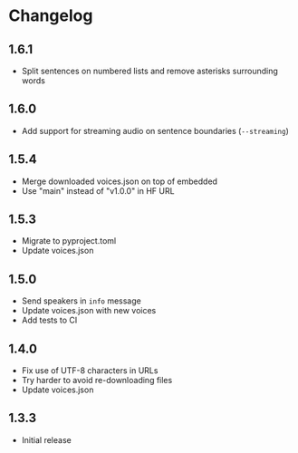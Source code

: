 # Changelog

## 1.6.1

- Split sentences on numbered lists and remove asterisks surrounding words

## 1.6.0

- Add support for streaming audio on sentence boundaries (`--streaming`)

## 1.5.4

- Merge downloaded voices.json on top of embedded
- Use "main" instead of "v1.0.0" in HF URL

## 1.5.3

- Migrate to pyproject.toml
- Update voices.json

## 1.5.0

- Send speakers in `info` message
- Update voices.json with new voices
- Add tests to CI

## 1.4.0

- Fix use of UTF-8 characters in URLs
- Try harder to avoid re-downloading files
- Update voices.json

## 1.3.3

- Initial release

